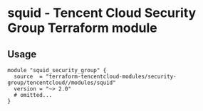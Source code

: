 # squid - Tencent Cloud Security Group Terraform module
## Usage
```hcl
module "squid_security_group" {
  source  = "terraform-tencentcloud-modules/security-group/tencentcloud//modules/squid"
  version = "~> 2.0"
  # omitted...
}
```
<!-- BEGINNING OF PRE-COMMIT-TERRAFORM DOCS HOOK -->
<!-- END OF PRE-COMMIT-TERRAFORM DOCS HOOK -->
